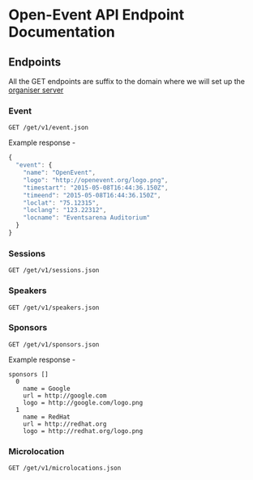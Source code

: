 # Open-Event API Endpoint Documentation

## Endpoints
All the GET endpoints are suffix to the domain where we will set up the [organiser server](https://github.com/fossasia/open-event-orga-server)   

### Event
` GET /get/v1/event.json `  


Example response - 
```javascript
{
  "event": {
    "name": "OpenEvent",
    "logo": "http://openevent.org/logo.png",
    "timestart": "2015-05-08T16:44:36.150Z",
    "timeend": "2015-05-08T16:44:36.150Z",
    "loclat": "75.12315",
    "loclang": "123.22312",
    "locname": "Eventsarena Auditorium"
  }
}
```


### Sessions
` GET /get/v1/sessions.json ` 

### Speakers
` GET /get/v1/speakers.json ` 

### Sponsors
` GET /get/v1/sponsors.json ` 

Example response  - 
```
sponsors []
  0
    name = Google
    url = http://google.com
    logo = http://google.com/logo.png
  1
    name = RedHat
    url = http://redhat.org
    logo = http://redhat.org/logo.png 
```

### Microlocation
` GET /get/v1/microlocations.json ` 
